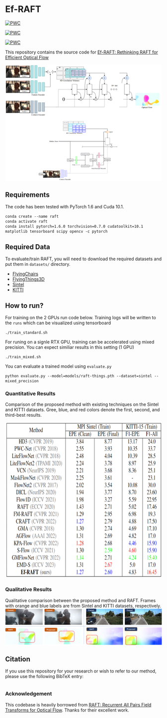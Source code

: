 # Ef-RAFT
 	
[![PWC](https://img.shields.io/endpoint.svg?url=https://paperswithcode.com/badge/rethinking-raft-for-efficient-optical-flow/optical-flow-estimation-on-sintel-clean)](https://paperswithcode.com/sota/optical-flow-estimation-on-sintel-clean?p=rethinking-raft-for-efficient-optical-flow)


 	
[![PWC](https://img.shields.io/endpoint.svg?url=https://paperswithcode.com/badge/rethinking-raft-for-efficient-optical-flow/optical-flow-estimation-on-kitti-2015-train)](https://paperswithcode.com/sota/optical-flow-estimation-on-kitti-2015-train?p=rethinking-raft-for-efficient-optical-flow)

 	
[![PWC](https://img.shields.io/endpoint.svg?url=https://paperswithcode.com/badge/rethinking-raft-for-efficient-optical-flow/optical-flow-estimation-on-sintel-final)](https://paperswithcode.com/sota/optical-flow-estimation-on-sintel-final?p=rethinking-raft-for-efficient-optical-flow)

This repository contains the source code for [Ef-RAFT: Rethinking RAFT for Efficient Optical Flow](https://arxiv.org/pdf/2003.12039.pdf)<br/>

<img src="Diagram.png">

## Requirements
The code has been tested with PyTorch 1.6 and Cuda 10.1.
```Shell
conda create --name raft
conda activate raft
conda install pytorch=1.6.0 torchvision=0.7.0 cudatoolkit=10.1 matplotlib tensorboard scipy opencv -c pytorch
```


## Required Data
To evaluate/train RAFT, you will need to download the required datasets and put them in ```datasets/``` directory. 
* [FlyingChairs](https://lmb.informatik.uni-freiburg.de/resources/datasets/FlyingChairs.en.html#flyingchairs)
* [FlyingThings3D](https://lmb.informatik.uni-freiburg.de/resources/datasets/SceneFlowDatasets.en.html)
* [Sintel](http://sintel.is.tue.mpg.de/)
* [KITTI](http://www.cvlibs.net/datasets/kitti/eval_scene_flow.php?benchmark=flow)

## How to run?
For training on the 2 GPUs run code below. Training logs will be written to the `runs` which can be visualized using tensorboard
```Shell
./train_standard.sh
```

For runing on a signle RTX GPU, training can be accelerated using mixed precision. You can expect similiar results in this setting (1 GPU)
```Shell
./train_mixed.sh
```

You can evaluate a trained model using `evaluate.py`
```Shell
python evaluate.py --model=models/raft-things.pth --dataset=sintel --mixed_precision
```

### Quantitative Results
Comparison of the proposed method with existing
techniques on the Sintel and KITTI datasets. Gree, blue, and
red colors denote the first, second, and third-best results.
<p align="center">
<img src="Results.png" width="700" height="500">
<p/>


### Qualitative Results
Qualitative comparison between the proposed method and RAFT. Frames with orange and blue labels are from Sintel
and KITTI datasets, respectively.
<img src="Visualization.png">


 ## Citation
If you use this repository for your research or wish to refer to our method, please use the following BibTeX entry:
```bibtex

```

### Acknowledgement
This codebase is heavily borrowed from [RAFT: Recurrent All Pairs Field Transforms for Optical Flow](https://github.com/princeton-vl/RAFT). Thanks for their excellent work.

